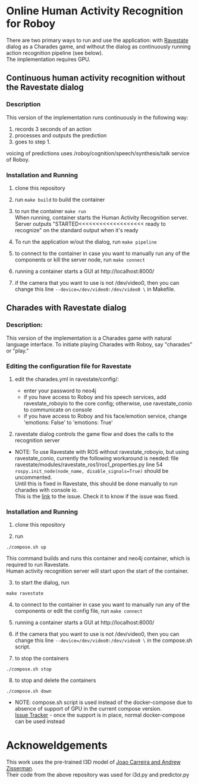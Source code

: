 # Online Human Activity Recognition for Roboy

There are two primary ways to run and use the application: with [Ravestate](https://github.com/Roboy/ravestate) dialog as a Charades game, and without the dialog as continuously running action recognition pipeline (see below).  
The implementation requires GPU.

## Continuous human activity recognition without the Ravestate dialog

### Description

This version of the implementation runs continuously in the following way: 

1. records 3 seconds of an action
2. processes and outputs the prediction
3. goes to step 1.  

voicing of predictions uses /roboy/cognition/speech/synthesis/talk service of Roboy.  

### Installation and Running

1. clone this repository

2. run 
```make build```
to build the container 

3. to run the container
```make run```  
When running, container starts the Human Activity Recognition server.  
Server outputs "STARTED<<<<<<<<<<<<<<<<<<<
ready to recognize" on the standard output when it's ready

4. To run the application w/out the dialog, run
```make pipeline```

5. to connect to the container in case you want to manually run any of the components or kill the server node, run 
```make connect```

6. running a container starts a GUI at http://localhost:8000/

7. if the camera that you want to use is not /dev/video0, then you can change this line ```--device=/dev/video0:/dev/video0 \``` in Makefile.


## Charades with Ravestate dialog

### Description:

This version of the implementation is a Charades game with natural language interface. To initiate playing Charades with Roboy, say "charades" or "play."

### Editing the configuration file for Ravestate

1. edit the charades.yml in ravestate/config/:
	* enter your password to neo4j
	* if you have access to Roboy and his speech services, add ravestate_roboyio to the core config; otherwise, use ravestate_conio to communicate on console
	* if you have access to Roboy and his face/emotion service, change 'emotions: False' to 'emotions: True'

2. ravestate dialog controls the game flow and does the calls to the recognition server

* NOTE: To use Ravestate with ROS without ravestate_roboyio, but using ravestate_conio, currently the following workaround is needed:
file ravestate/modules/ravestate_ros1/ros1_properties.py line 54 
```rospy.init_node(node_name, disable_signals=True)```
should be uncommented.  
Until this is fixed in Ravestate, this should be done manually to run charades with console io.  
This is the [link](https://github.com/Roboy/ravestate/issues/152) to the issue. Check it to know if the issue was fixed.

### Installation and Running

1. clone this repository

2. run
```
./compose.sh up
```
This command builds and runs this container and neo4j container, which is required to run Ravestate.  
Human activity recognition server will start upon the start of the container.

3. to  start the dialog, run
```
make ravestate
```
4. to connect to the container in case you want to manually run any of the components or edit the config file, run 
```make connect```

5. running a container starts a GUI at http://localhost:8000/

6. if the camera that you want to use is not /dev/video0, then you can change this line ```--device=/dev/video0:/dev/video0 \``` in the compose.sh script.

7. to stop the containers
```
./compose.sh stop
```
8. to stop and delete the containers
```
./compose.sh down
```  

* NOTE: compose.sh script is used instead of the docker-compose due to absence of support of GPU in the current compose version.   
[Issue Tracker](https://github.com/docker/compose/issues/6691) - once the support is in place, normal docker-compose can be used instead 


# Acknoweldgements

This work uses the pre-trained I3D model of [Joao Carreira and Andrew Zisserman](https://github.com/deepmind/kinetics-i3d).  
Their code from the above repository was used for i3d.py and predictor.py





